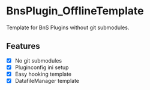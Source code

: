 # BnsPlugin_OfflineTemplate

Template for BnS Plugins without git submodules.

## Features
- [x] No git submodules
- [x] Pluginconfig ini setup
- [x] Easy hooking template
- [x] DatafileManager template